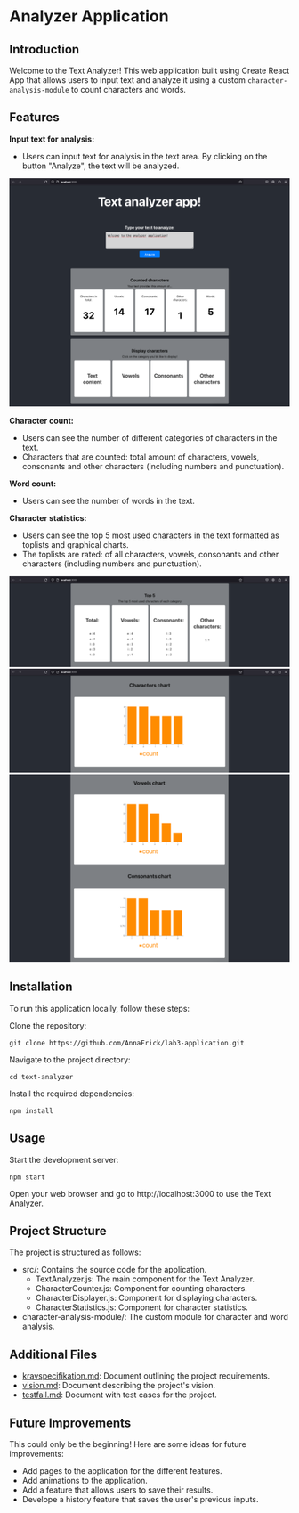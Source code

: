 # Analyzer Application

## Introduction
Welcome to the Text Analyzer! This web application built using Create React App that allows users to input text and analyze it using a custom `character-analysis-module` to count characters and words. 

## Features

**Input text for analysis:**

- Users can input text for analysis in the text area. By clicking on the button "Analyze", the text will be analyzed.

![Analyze counting](/img/analyze-count.png)

**Character count:**

- Users can see the number of different categories of characters in the text.
- Characters that are counted: total amount of characters, vowels, consonants and other characters (including numbers and punctuation).

**Word count:**

- Users can see the number of words in the text.

**Character statistics:**

- Users can see the top 5 most used characters in the text formatted as toplists and graphical charts.
- The toplists are rated: of all characters, vowels, consonants and other characters (including numbers and punctuation).

![Showing Toplists](/img/analyze-topfive.png)
![Showing Charts](/img/analyze-chart.png)
![Showing Charts](/img/analyze-chart2.png)

## Installation

To run this application locally, follow these steps:

Clone the repository:

    git clone https://github.com/AnnaFrick/lab3-application.git

Navigate to the project directory:

    cd text-analyzer

Install the required dependencies:

    npm install

## Usage

Start the development server:

    npm start

Open your web browser and go to http://localhost:3000 to use the Text Analyzer.

## Project Structure

The project is structured as follows:

- src/: Contains the source code for the application.
    - TextAnalyzer.js: The main component for the Text Analyzer.
    - CharacterCounter.js: Component for counting characters.
    - CharacterDisplayer.js: Component for displaying characters.
    - CharacterStatistics.js: Component for character statistics.
- character-analysis-module/: The custom module for character and word analysis.

## Additional Files

- [kravspecifikation.md](/wiki/kravspecifikation.md): Document outlining the project requirements.
- [vision.md](/wiki/vision.md): Document describing the project's vision.
- [testfall.md](/wiki/testfall.md): Document with test cases for the project.

## Future Improvements

This could only be the beginning! Here are some ideas for future improvements:

- Add pages to the application for the different features.
- Add animations to the application.
- Add a feature that allows users to save their results.
- Develope a history feature that saves the user's previous inputs.

